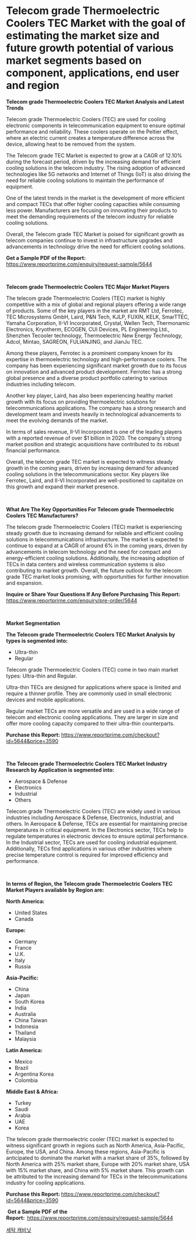 <p><h1>Telecom grade Thermoelectric Coolers TEC Market with the goal of estimating the market size and future growth potential of various market segments based on component, applications, end user and region</h1></p><p><strong>Telecom grade Thermoelectric Coolers TEC Market Analysis and Latest Trends</strong></p>
<p><p>Telecom grade Thermoelectric Coolers (TEC) are used for cooling electronic components in telecommunication equipment to ensure optimal performance and reliability. These coolers operate on the Peltier effect, where an electric current creates a temperature difference across the device, allowing heat to be removed from the system.</p><p>The Telecom grade TEC Market is expected to grow at a CAGR of 12.10% during the forecast period, driven by the increasing demand for efficient cooling solutions in the telecom industry. The rising adoption of advanced technologies like 5G networks and Internet of Things (IoT) is also driving the need for reliable cooling solutions to maintain the performance of equipment.</p><p>One of the latest trends in the market is the development of more efficient and compact TECs that offer higher cooling capacities while consuming less power. Manufacturers are focusing on innovating their products to meet the demanding requirements of the telecom industry for reliable cooling solutions.</p><p>Overall, the Telecom grade TEC Market is poised for significant growth as telecom companies continue to invest in infrastructure upgrades and advancements in technology drive the need for efficient cooling solutions.</p></p>
<p><strong>Get a Sample PDF of the Report:&nbsp;</strong> <a href="https://www.reportprime.com/enquiry/request-sample/5644">https://www.reportprime.com/enquiry/request-sample/5644</a></p>
<p>&nbsp;</p>
<p><strong>Telecom grade Thermoelectric Coolers TEC Major Market Players</strong></p>
<p><p>The telecom grade Thermoelectric Coolers (TEC) market is highly competitive with a mix of global and regional players offering a wide range of products. Some of the key players in the market are RMT Ltd, Ferrotec, TEC Microsystems GmbH, Laird, P&N Tech, KJLP, FUXIN, KELK, SmarTTEC, Yamaha Corporation, II-VI Incorporated, Crystal, Wellen Tech, Thermonamic Electronics, Kryotherm, ECOGEN, CUI Devices, PL Engineering Ltd., Shenzhen Tecooler technology, Thermoelectric New Energy Technology, Adcol, Mintao, SAGREON, FULIANJING, and JianJu TEC.</p><p>Among these players, Ferrotec is a prominent company known for its expertise in thermoelectric technology and high-performance coolers. The company has been experiencing significant market growth due to its focus on innovation and advanced product development. Ferrotec has a strong global presence and a diverse product portfolio catering to various industries including telecom.</p><p>Another key player, Laird, has also been experiencing healthy market growth with its focus on providing thermoelectric solutions for telecommunications applications. The company has a strong research and development team and invests heavily in technological advancements to meet the evolving demands of the market.</p><p>In terms of sales revenue, II-VI Incorporated is one of the leading players with a reported revenue of over $1 billion in 2020. The company's strong market position and strategic acquisitions have contributed to its robust financial performance.</p><p>Overall, the telecom grade TEC market is expected to witness steady growth in the coming years, driven by increasing demand for advanced cooling solutions in the telecommunications sector. Key players like Ferrotec, Laird, and II-VI Incorporated are well-positioned to capitalize on this growth and expand their market presence.</p></p>
<p>&nbsp;</p>
<p><strong>What Are The Key Opportunities For Telecom grade Thermoelectric Coolers TEC Manufacturers?</strong></p>
<p><p>The telecom grade Thermoelectric Coolers (TEC) market is experiencing steady growth due to increasing demand for reliable and efficient cooling solutions in telecommunications infrastructure. The market is expected to continue to expand at a CAGR of around 6% in the coming years, driven by advancements in telecom technology and the need for compact and energy-efficient cooling solutions. Additionally, the increasing adoption of TECs in data centers and wireless communication systems is also contributing to market growth. Overall, the future outlook for the telecom grade TEC market looks promising, with opportunities for further innovation and expansion.</p></p>
<p><strong>Inquire or Share Your Questions If Any Before Purchasing This Report:</strong> <a href="https://www.reportprime.com/enquiry/pre-order/5644">https://www.reportprime.com/enquiry/pre-order/5644</a></p>
<p>&nbsp;</p>
<p><strong>Market Segmentation</strong></p>
<p><strong>The Telecom grade Thermoelectric Coolers TEC Market Analysis by types is segmented into:</strong></p>
<p><ul><li>Ultra-thin</li><li>Regular</li></ul></p>
<p><p>Telecom grade Thermoelectric Coolers (TEC) come in two main market types: Ultra-thin and Regular. </p><p>Ultra-thin TECs are designed for applications where space is limited and require a thinner profile. They are commonly used in small electronic devices and mobile applications.</p><p>Regular market TECs are more versatile and are used in a wide range of telecom and electronic cooling applications. They are larger in size and offer more cooling capacity compared to their ultra-thin counterparts.</p></p>
<p><strong>Purchase this Report:&nbsp;</strong><a href="https://www.reportprime.com/checkout?id=5644&price=3590">https://www.reportprime.com/checkout?id=5644&price=3590</a></p>
<p>&nbsp;</p>
<p><strong>The Telecom grade Thermoelectric Coolers TEC Market Industry Research by Application is segmented into:</strong></p>
<p><ul><li>Aerospace & Defense</li><li>Electronics</li><li>Industrial</li><li>Others</li></ul></p>
<p><p>Telecom grade Thermoelectric Coolers (TEC) are widely used in various industries including Aerospace & Defense, Electronics, Industrial, and others. In Aerospace & Defense, TECs are essential for maintaining precise temperatures in critical equipment. In the Electronics sector, TECs help to regulate temperatures in electronic devices to ensure optimal performance. In the Industrial sector, TECs are used for cooling industrial equipment. Additionally, TECs find applications in various other industries where precise temperature control is required for improved efficiency and performance.</p></p>
<p>&nbsp;</p>
<p><strong>In terms of Region, the Telecom grade Thermoelectric Coolers TEC Market Players available by Region are:</strong></p>
<p>
    <p> <strong> North America: </strong>
        <ul>
            <li>United States</li>
            <li>Canada</li>
        </ul>
        </p> 
    <p> <strong> Europe: </strong>
        <ul>
            <li>Germany</li>
            <li>France</li>
            <li>U.K.</li>
            <li>Italy</li>
            <li>Russia</li>
        </ul>
        </p> 
    <p> <strong> Asia-Pacific: </strong>
        <ul>
            <li>China</li>
            <li>Japan</li>
            <li>South Korea</li>
            <li>India</li>
            <li>Australia</li>
            <li>China Taiwan</li>
            <li>Indonesia</li>
            <li>Thailand</li>
            <li>Malaysia</li>
        </ul>
        </p> 
    <p> <strong> Latin America: </strong>
        <ul>
            <li>Mexico</li>
            <li>Brazil</li>
            <li>Argentina Korea</li>
            <li>Colombia</li>
        </ul>
        </p> 
    <p> <strong> Middle East & Africa: </strong>
        <ul>
            <li>Turkey</li>
            <li>Saudi</li>
            <li>Arabia</li>
            <li>UAE</li>
            <li>Korea</li>
        </ul>
    </p>
    </p>
<p><p>The telecom grade thermoelectric cooler (TEC) market is expected to witness significant growth in regions such as North America, Asia-Pacific, Europe, the USA, and China. Among these regions, Asia-Pacific is anticipated to dominate the market with a market share of 35%, followed by North America with 25% market share, Europe with 20% market share, USA with 15% market share, and China with 5% market share. This growth can be attributed to the increasing demand for TECs in the telecommunications industry for cooling applications.</p></p>
<p><strong>Purchase this Report: </strong><a href="https://www.reportprime.com/checkout?id=5644&price=3590">https://www.reportprime.com/checkout?id=5644&price=3590</a></p>
<p>&nbsp;<strong>Get a Sample PDF of the Report:&nbsp;&nbsp;</strong><a href="https://www.reportprime.com/enquiry/request-sample/5644">https://www.reportprime.com/enquiry/request-sample/5644</a></p>
<p><strong></strong></p>
<p><p><a href="https://github.com/lzrvbyqzftro57/Market-Research-Report-List-1/blob/main/287368214553.md">세탁 캐비닛</a></p></p>